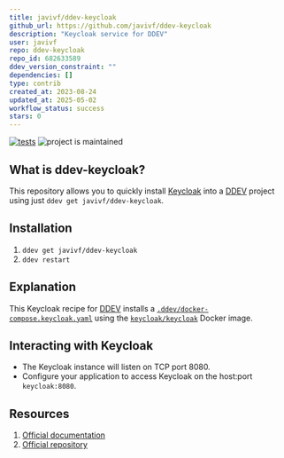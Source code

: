 ```yaml
---
title: javivf/ddev-keycloak
github_url: https://github.com/javivf/ddev-keycloak
description: "Keycloak service for DDEV"
user: javivf
repo: ddev-keycloak
repo_id: 682633589
ddev_version_constraint: ""
dependencies: []
type: contrib
created_at: 2023-08-24
updated_at: 2025-05-02
workflow_status: success
stars: 0
---
```


[![tests](https://github.com/javivf/ddev-keycloak/actions/workflows/tests.yml/badge.svg)](https://github.com/javivf/ddev-keycloak/actions/workflows/tests.yml) ![project is maintained](https://img.shields.io/maintenance/yes/2024.svg)

## What is ddev-keycloak?

This repository allows you to quickly install [Keycloak](https://keycloak.org) into a [DDEV](https://ddev.readthedocs.io) project using just `ddev get javivf/ddev-keycloak`.

## Installation

1. `ddev get javivf/ddev-keycloak`
2. `ddev restart`

## Explanation

This Keycloak recipe for [DDEV](https://ddev.readthedocs.io) installs a [`.ddev/docker-compose.keycloak.yaml`](https://github.com/javivf/ddev-keycloak/blob/main/docker-compose.keycloak.yaml) using the [`keycloak/keycloak`](https://quay.io/repository/keycloak/keycloak) Docker image.

## Interacting with Keycloak

* The Keycloak instance will listen on TCP port 8080.
* Configure your application to access Keycloak on the host:port `keycloak:8080`.


## Resources

1. [Official documentation](https://keycloak.org)
2. [Official repository](https://github.com/keycloak/keycloak)
